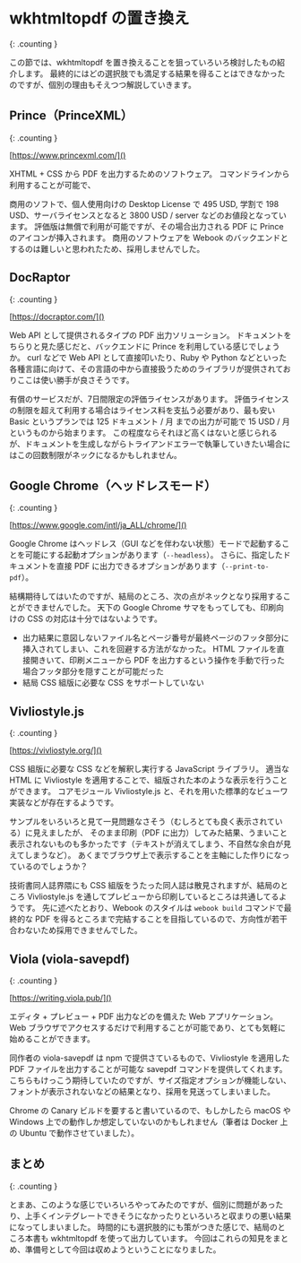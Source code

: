 # wkhtmltopdf の置き換え
{: .counting }

この節では、wkhtmltopdf を置き換えることを狙っていろいろ検討したもの紹介します。
最終的にはどの選択肢でも満足する結果を得ることはできなかったのですが、個別の理由もそえつつ解説していきます。


## Prince（PrinceXML）
{: .counting }

[https://www.princexml.com/]()

XHTML + CSS から PDF を出力するためのソフトウェア。
コマンドラインから利用することが可能で、

商用のソフトで、個人使用向けの Desktop License で 495 USD, 学割で 198 USD、サーバライセンスとなると 3800 USD / server などのお値段となっています。
評価版は無償で利用が可能ですが、その場合出力される PDF に Prince のアイコンが挿入されます。
商用のソフトウェアを Webook のバックエンドとするのは難しいと思われたため、採用しませんでした。


## DocRaptor
{: .counting }

[https://docraptor.com/]()

Web API として提供されるタイプの PDF 出力ソリューション。
ドキュメントをちらりと見た感じだと、バックエンドに Prince を利用している感じでしょうか。
curl などで Web API として直接叩いたり、Ruby や Python などといった各種言語に向けて、その言語の中から直接扱うためのライブラリが提供されておりここは使い勝手が良さそうです。

有償のサービスだが、7日間限定の評価ライセンスがあります。
評価ライセンスの制限を超えて利用する場合はライセンス料を支払う必要があり、最も安い Basic というプランでは 125 ドキュメント / 月 までの出力が可能で 15 USD / 月というものから始まります。
この程度ならそれほど高くはないと感じられるが、ドキュメントを生成しながらトライアンドエラーで執筆していきたい場合にはこの回数制限がネックになるかもしれません。


## Google Chrome（ヘッドレスモード）
{: .counting }

[https://www.google.com/intl/ja_ALL/chrome/]()

Google Chrome はヘッドレス（GUI などを伴わない状態）モードで起動することを可能にする起動オプションがあります（`--headless`）。
さらに、指定したドキュメントを直接 PDF に出力できるオプションがあります（`--print-to-pdf`）。

結構期待してはいたのですが、結局のところ、次の点がネックとなり採用することができませんでした。
天下の Google Chrome サマをもってしても、印刷向けの CSS の対応は十分ではないようです。

- 出力結果に意図しないファイル名とページ番号が最終ページのフッタ部分に挿入されてしまい、これを回避する方法がなかった。
HTML ファイルを直接開きいて、印刷メニューから PDF を出力するという操作を手動で行った場合フッタ部分を隠すことが可能だった
- 結局 CSS 組版に必要な CSS をサポートしていない


## Vivliostyle.js
{: .counting }

[https://vivliostyle.org/]()

CSS 組版に必要な CSS などを解釈し実行する JavaScript ライブラリ。
適当な HTML に Vivliostyle を適用することで、組版された本のような表示を行うことができます。
コアモジュール Vivliostyle.js と、それを用いた標準的なビューワ実装などが存在するようです。

サンプルをいろいろと見て一見問題なさそう（むしろとても良く表示されている）に見えましたが、
そのまま印刷（PDF に出力）してみた結果、うまいこと表示されないものも多かったです（テキストが消えてしまう、不自然な余白が見えてしまうなど）。
あくまでブラウザ上で表示することを主軸にした作りになっているのでしょうか？

技術書同人誌界隈にも CSS 組版をうたった同人誌は散見されますが、結局のところ Vivliostyle.js を通してプレビューから印刷しているところは共通してるようです。
先に述べたとおり、Webook のスタイルは `webook build` コマンドで最終的な PDF を得るところまで完結することを目指しているので、方向性が若干合わないため採用できませんでした。



## Viola (viola-savepdf)
{: .counting }

[https://writing.viola.pub/]()

エディタ + プレビュー + PDF 出力などのを備えた Web アプリケーション。
Web ブラウザでアクセスするだけで利用することが可能であり、とても気軽に始めることができます。

同作者の viola-savepdf は npm で提供さているもので、Vivliostyle を適用した PDF ファイルを出力することが可能な savepdf コマンドを提供してくれます。
こちらもけっこう期待していたのですが、サイズ指定オプションが機能しない、フォントが表示されないなどの結果となり、採用を見送ってしまいました。

Chrome の Canary ビルドを要すると書いているので、もしかしたら macOS や Windows 上での動作しか想定していないのかもしれません（筆者は Docker 上の Ubuntu で動作させていました）。


## まとめ
{: .counting }

とまあ、このような感じでいろいろやってみたのですが、個別に問題があったり、上手くインテグレートできそうになかったりといろいろと収まりの悪い結果になってしまいました。
時間的にも選択肢的にも策がつきた感じで、結局のところ本書も wkhtmltopdf を使って出力しています。
今回はこれらの知見をまとめ、準備号として今回は収めようということになりました。